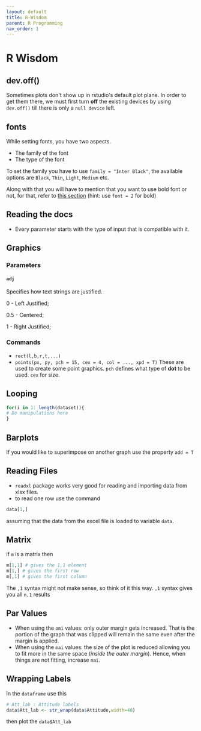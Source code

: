 ```yaml
---
layout: default
title: R-Wisdom
parent: R Programming
nav_order: 1
---
```


# R Wisdom

## dev.off()

Sometimes plots don't show up in rstudio's default plot plane. In order to get them there, we must first turn **off** the existing devices by using `dev.off()` till there is only a `null device` left.

## fonts

While setting fonts, you have two aspects.

- The family of the font
- The type of the font

To set the family you have to use `family = "Inter Black"`, the available options are `Black`, `Thin`, `Light`, `Medium` etc.

Along with that you will have to mention that you want to use bold font or not, for that, refer to [this section](Plot-Properties#fonts)
 (hint: use `font = 2` for bold)

## Reading the docs

- Every parameter starts with the type of input that is compatible with it.

## Graphics

### Parameters

#### `adj`
Specifies how text strings are justified.

0 - Left Justified;

0.5 - Centered;

1 - Right Justified;


### Commands

- `rect(l,b,r,t,...)`
- `points(px, py, pch = 15, cex = 4, col = ..., xpd = T)` These are used to create some point graphics. `pch` defines what type of **dot** to be used. `cex` for size.

## Looping

```r
for(i in 1: length(dataset)){
# Do manipulations here
}

```

## Barplots

If you would like to superimpose on another graph use the property `add = T`

## Reading Files

- `readxl` package works very good for reading and importing data from xlsx files.
- to read one row use the command

```r
data[1,]
```
assuming that the data from the excel file is loaded to variable `data`.


## Matrix

if `m` is a matrix then
```r
m[1,1] # gives the 1,1 element
m[1,] # gives the first row
m[,1] # gives the first column
```

The `,1` syntax might not make sense, so think of it this way. `,1` syntax gives you all `n,1` results

## Par Values

- When using the `omi` values: only outer margin gets increased. That is the portion of the graph that was clipped will remain the same even after the margin is applied.
- When using the `mai` values: the size of the plot is reduced allowing you to fit more in the same space (*inside the outer margin*). Hence, when things are not fitting, increase `mai`.

## Wrapping Labels

In the `dataframe` use this

```r
# Att_lab : Attitude labels
data$Att_lab <- str_wrap(data$Attitude,width=40)
```
then plot the `data$Att_lab`
